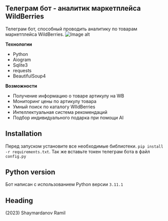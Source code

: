 ## Телеграм бот - аналитик маркетплейса WildBerries

Телеграм бот, способный проводить аналитику по товарам маркетплейса WildBerries.
![Image alt](https://github.com/lazybulbik/images/blob/main/wb_bot.jpg)

**Технологии**

 - Python
 - Aiogram
 - Sqlite3
 - requests
 - BeautifulSoup4

**Возможности**

 - Получение информацию о товаре артикулу на WB
 - Мониторинг цены по артикулу товара
 - Умный поиск по каталогу WIldBerries
 - Интеллектуальная система рекомендаций
 - Подбор индивидуального подарка при помощи AI
 
 ## Installation
 Перед запуском установите все необходимые библиотеки. `pip install -r requirements.txt`.
 Так же вставьте токен телеграм бота в файл `config.py`


## Python version
Бот написан с использованием Python версии `3.11.1`

## Heading
(2023) Shaymardanov Ramil
